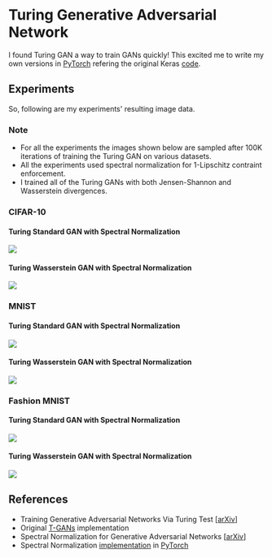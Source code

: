 # Turing Generative Adversarial Network
I found Turing GAN a way to train GANs quickly! This excited me to write my own versions in [PyTorch](https://pytorch.org) refering the original Keras [code](https://github.com/bojone/T-GANs).

## Experiments
So, following are my experiments' resulting image data.

### Note
- For all the experiments the images shown below are sampled after 100K iterations of training the Turing GAN on various datasets. 
- All the experiments used spectral normalization for 1-Lipschitz contraint enforcement. 
- I trained all of the Turing GANs with both Jensen-Shannon and Wasserstein divergences.

### CIFAR-10
#### Turing Standard GAN with Spectral Normalization
![](https://raw.githubusercontent.com/rahulbhalley/turing-gan.pytorch/pytorch/sgan/samples/cifar-10/latest_100000.png)
#### Turing Wasserstein GAN with Spectral Normalization
![](https://raw.githubusercontent.com/rahulbhalley/turing-gan.pytorch/pytorch/wgan/samples/cifar-10/latest_100000.png)

### MNIST
#### Turing Standard GAN with Spectral Normalization
![](https://raw.githubusercontent.com/rahulbhalley/turing-gan.pytorch/pytorch/sgan/samples/mnist/latest_100000.png)
#### Turing Wasserstein GAN with Spectral Normalization
![](https://raw.githubusercontent.com/rahulbhalley/turing-gan.pytorch/pytorch/wgan/samples/mnist/latest_100000.png)

### Fashion MNIST
#### Turing Standard GAN with Spectral Normalization
![](https://raw.githubusercontent.com/rahulbhalley/turing-gan.pytorch/pytorch/sgan/samples/fashion-mnist/latest_100000.png)
#### Turing Wasserstein GAN with Spectral Normalization
![](https://raw.githubusercontent.com/rahulbhalley/turing-gan.pytorch/pytorch/wgan/samples/fashion-mnist/latest_100000.png)

## References
- Training Generative Adversarial Networks Via Turing Test [[arXiv](https://arxiv.org/abs/1810.10948)]
- Original [T-GANs](https://github.com/bojone/T-GANs) implementation
- Spectral Normalization for Generative Adversarial Networks [[arXiv](https://arxiv.org/abs/1802.05957)]
- Spectral Normalization [implementation](https://github.com/christiancosgrove/pytorch-spectral-normalization-gan/blob/master/spectral_normalization.py) in [PyTorch](https://pytorch.org)
